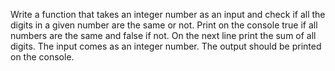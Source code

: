 Write a function that takes an integer number as an input and check if all the digits in a given number are the same or not.
Print on the console true if all numbers are the same and false if not. On the next line print the sum of all digits.
The input comes as an integer number.
The output should be printed on the console.
